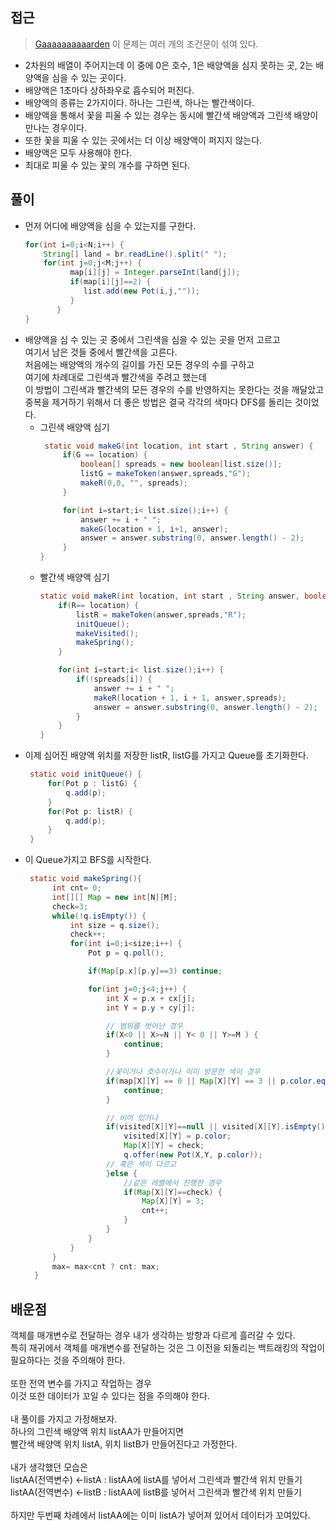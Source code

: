 ## 접근
><a href="https://www.acmicpc.net/problem/18809">Gaaaaaaaaaarden</a>
이 문제는 여러 개의 조건문이 섞여 있다.
- 2차원의 배열이 주어지는데 이 중에 0은 호수, 1은 배양액을 심지 못하는 곳, 2는 배양액을 심을 수 있는 곳이다.
- 배양액은 1초마다 상하좌우로 흡수되어 퍼진다.
- 배양액의 종류는 2가지이다. 하나는 그린색, 하나는 빨간색이다.
- 배양액을 통해서 꽃을 피울 수 있는 경우는 동시에 빨간색 배양액과 그린색 배양이 만나는 경우이다.
- 또한 꽃을 피울 수 있는 곳에서는 더 이상 배양액이 퍼지지 않는다.
- 배양액은 모두 사용해야 한다.
- 최대로 피울 수 있는 꽃의 개수를 구하면 된다.

## 풀이
- 먼저 어디에 배양액을 심을 수 있는지를 구한다.
  ```java
  for(int i=0;i<N;i++) {
      String[] land = br.readLine().split(" ");
      for(int j=0;j<M;j++) {
            map[i][j] = Integer.parseInt(land[j]);
            if(map[i][j]==2) {
               list.add(new Pot(i,j,""));
            }
         }
  }
  ```
- 배양액을 심 수 있는 곳 중에서 그린색을 심을 수 있는 곳을 먼저 고르고</br>
  여기서 남은 것들 중에서 빨간색을 고른다.</br>
  처음에는 배양액의 개수의 길이를 가진 모든 경우의 수를 구하고</br>
  여기에 차례대로 그린색과 빨간색을 주려고 했는데</br>
  이 방법이 그린색과 빨간색의 모든 경우의 수를 반영하지는 못한다는 것을 깨달았고</br>
  중복을 제거하기 위해서 더 좋은 방법은 결국 각각의 색마다 DFS를 돌리는 것이었다.</br>
  - 그린색 배양액 심기
    ```java
     static void makeG(int location, int start , String answer) {
         if(G == location) {
             boolean[] spreads = new boolean[list.size()];
             listG = makeToken(answer,spreads,"G");
             makeR(0,0, "", spreads);
         }

         for(int i=start;i< list.size();i++) {
             answer += i + " ";
             makeG(location + 1, i+1, answer);
             answer = answer.substring(0, answer.length() - 2);
         }
    }
    ```
  - 빨간색 배양액 심기
    ```java
    static void makeR(int location, int start , String answer, boolean[] spreads) {
        if(R== location) {
            listR = makeToken(answer,spreads,"R");
            initQueue();
            makeVisited();
            makeSpring();
        }

        for(int i=start;i< list.size();i++) {
            if(!spreads[i]) {
                answer += i + " ";
                makeR(location + 1, i + 1, answer,spreads);
                answer = answer.substring(0, answer.length() - 2);
            }
        }
    }
    ```
 - 이제 심어진 배양액 위치를 저장한 listR, listG를 가지고 Queue를 초기화한다.
   ```java
    static void initQueue() {
        for(Pot p : listG) {
            q.add(p);
        }
        for(Pot p: listR) {
            q.add(p);
        }
    }
   ```
- 이 Queue가지고 BFS를 시작한다.
  ```java
   static void makeSpring(){
        int cnt= 0;
        int[][] Map = new int[N][M];
        check=3;
        while(!q.isEmpty()) {
            int size = q.size();
            check++;
            for(int i=0;i<size;i++) {
                Pot p = q.poll();

                if(Map[p.x][p.y]==3) continue;

                for(int j=0;j<4;j++) {
                    int X = p.x + cx[j];
                    int Y = p.y + cy[j];

                    // 범위를 벗어난 경우
                    if(X<0 || X>=N || Y< 0 || Y>=M ) {
                        continue;
                    }

                    //꽃이거나 호수이거나 이미 방문한 색이 경우
                    if(map[X][Y] == 0 || Map[X][Y] == 3 || p.color.equals(visited[X][Y])){
                        continue;
                    }

                    // 비어 있거나
                    if(visited[X][Y]==null || visited[X][Y].isEmpty()) {
                        visited[X][Y] = p.color;
                        Map[X][Y] = check;
                        q.offer(new Pot(X,Y, p.color));
                    // 혹은 색이 다르고
                    }else {
                        //같은 레벨에서 진행한 경우
                        if(Map[X][Y]==check) {
                            Map[X][Y] = 3;
                            cnt++;
                        }
                    }
                }
            }
        }
        max= max<cnt ? cnt: max;
    }
  ```
## 배운점
객체를 매개변수로 전달하는 경우 내가 생각하는 방향과 다르게 흘러갈 수 있다.</br>
특히 재귀에서 객체를 매개변수를 전달하는 것은 그 이전을 되돌리는 백트래킹의 작업이 필요하다는 것을 주의해야 한다.</br>
</br>
또한 전역 변수를 가지고 작업하는 경우</br>
이것 또한 데이터가 꼬일 수 있다는 점을 주의해야 한다.</br>
</br>
내 풀이를 가지고 가정해보자.</br>
하나의 그린색 배양액 위치 listAA가 만들어지면</br>
빨간색 배양액 위치 listA, 위치 listB가 만들어진다고 가정한다.</br>
</br>
내가 생각했던 모습은 </br>
listAA(전역변수) <-listA : listAA에 listA를 넣어서 그린색과 빨간색 위치 만들기</br>
listAA(전역변수) <-listB : listAA에 listB를 넣어서 그린색과 빨간색 위치 만들기</br>
</br>
하지만 두번째 차례에서 listAA에는 이미 listA가 넣어져 있어서 데이터가 꼬여있다.</br>

    
  
